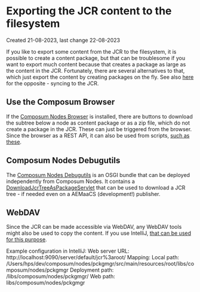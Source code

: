 # Exporting the JCR content to the filesystem

Created 21-08-2023, last change 22-08-2023

If you like to export some content from the JCR to the filesystem, it is possible to create a content package, but 
that can be troublesome if you want to export much content because that creates a package as large as the content in 
the JCR. Fortunately, there are several alternatives to that, which just export the content by creating packages on 
the fly. See also [here](https://www.composum.com/home/blog/nodes/contentSyncForDevelopment.html) for the opposite - 
syncing to the JCR.

## Use the Composum Browser

If the [Composum Nodes Browser](https://www.composum.com/home/nodes/browser.html) is installed, there are buttons to 
download the subtree below a node as content package or as a zip file, which do not create a package in the JCR. 
These can just be triggered from the browser. Since the browser as a REST API, it can also be used from scripts, 
[such as these](https://github.com/ist-dresden/composum-nodes/tree/develop/tools/bin).

## Composum Nodes Debugutils

The [Composum Nodes Debugutils](https://github.com/ist-dresden/composum-nodes/tree/develop/xtracts/debugutil) is an 
OSGI bundle that can be deployed independently from Composum Nodes. It contains a 
[DownloadJcrTreeAsPackageServlet](https://github.com/ist-dresden/composum-nodes/blob/develop/xtracts/debugutil/src/main/java/com/composum/nodes/debugutil/DownloadJcrTreeAsPackageServlet.java)
that can be used to download a JCR tree - if needed even on a AEMaaCS (development!) publisher.

## WebDAV

Since the JCR can be made accessible via WebDAV, any WebDAV tools might also be used to copy the content. If you use 
IntelliJ, [that can be used for this purpose](https://www.composum.com/home/blog/nodes/contentSyncForDevelopment.html).

Example configuration in IntelliJ:
Web server URL: http://localhost:9090/server/default/jcr%3aroot/
Mapping: Local path: /Users/hps/dev/composum/nodes/pckgmgr/src/main/resources/root/libs/composum/nodes/pckgmgr
Deployment path: /libs/composum/nodes/pckgmgr/
Web path: libs/composum/nodes/pckgmgr
